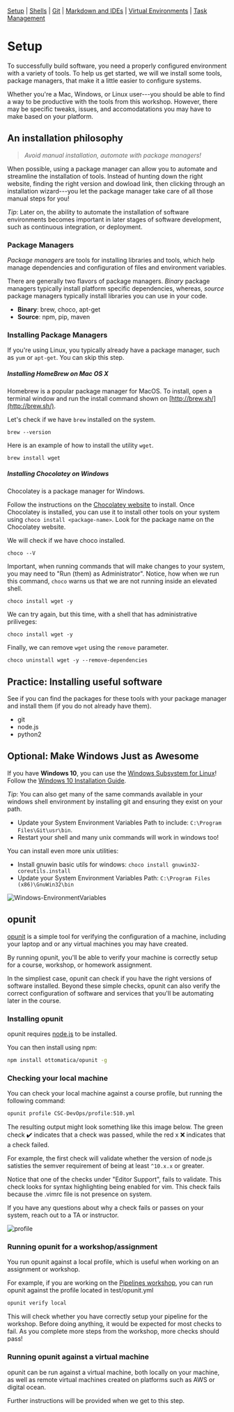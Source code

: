 [Setup](Setup.md#setup) | [Shells](Shells.md#shells) |  [Git](Git.md#git) | [Markdown and IDEs](MarkdownEditors.md#markdown) |  [Virtual Environments](Environments.md#environments) | [Task Management](OnlineTools.md#online-tools)

# Setup

To successfully build software, you need a properly configured environment with a variety of tools. To help us get started, we will we install some tools, package managers, that make it a little easier to configure systems. 

Whether you're a Mac, Windows, or Linux user---you should be able to find a way to be productive with the tools from this workshop. However, there may be specific tweaks, issues, and accomodatations you may have to make based on your platform.

## An installation philosophy

> *Avoid manual installation, automate with package managers!*

When possible, using a package manager can allow you to automate and streamline the installation of tools. Instead of hunting down the right website, finding the right version and dowload link, then clicking through an installation wizard---you let the package manager take care of all those manual steps for you! 

*Tip*: Later on, the ability to automate the installation of software environments becomes important in later stages of software development, such as continuous integration, or deployment.

### Package Managers

*Package managers* are tools for installing libraries and tools, which help manage dependencies and configuration of files and environment variables. 

There are generally two flavors of package managers. *Binary* package managers typically install platform specific dependencies, whereas, *source* package managers typically install libraries you can use in your code.

* **Binary**: brew, choco, apt-get  
* **Source**: npm, pip, maven

### Installing Package Managers

If you're using Linux, you typically already have a package manager, such as `yum` or `apt-get`. You can skip this step.

##### Installing HomeBrew on Mac OS X

Homebrew is a popular package manager for MacOS. To install, open a terminal window and run the install command shown on [http://brew.sh/](http://brew.sh/).

Let's check if we have `brew` installed on the system.
```bash|{type: 'command', platform:'darwin'}
brew --version
```


Here is an example of how to install the utility `wget`.
```bash|{type: 'command', platform:'darwin'}
brew install wget
```

##### Installing Chocolatey on Windows

Chocolatey is a package manager for Windows. 

Follow the instructions on the [Chocolatey website](https://chocolatey.org/install) to install. 
Once Chocolatey is installed, you can use it to install other tools on your system using `choco install <package-name>`.  Look for the package name on the Chocolatey website.


We will check if we have choco installed.

```bash|{type: 'command', platform:'win32', failed_when:"!stdout.includes('Chocolatey v')"}
choco --V
```

Important, when running commands that will make changes to your system, you may need to "Run (them) as Administrator". Notice, how when we run this command, `choco` warns us that we are not running inside an elevated shell.

```bash|{type: 'command',platform:'win32'}
choco install wget -y
```

We can try again, but this time, with a shell that has administrative priliveges:

```bash|{type: 'command', privileged: true, platform:'win32'}
choco install wget -y
```

Finally, we can remove `wget` using the `remove` parameter.

```bash|{type: 'command', privileged: true, platform:'win32'}
choco uninstall wget -y --remove-dependencies
```

## Practice: Installing useful software

See if you can find the packages for these tools with your package manager and install them (if you do not already have them).

* git
* node.js
* python2

## Optional: Make Windows Just as Awesome

If you have **Windows 10**, you can use the [Windows Subsystem for Linux](https://docs.microsoft.com/en-us/windows/wsl/about)!  Follow the [Windows 10 Installation Guide](https://docs.microsoft.com/en-us/windows/wsl/install-win10).

*Tip*: You can also get many of the same commands available in your windows shell environment by installing git and ensuring they exist on your path.

* Update your System Environment Variables Path to include: `C:\Program Files\Git\usr\bin`. 
* Restart your shell and many unix commands will work in windows too!

You can install even more unix utilities:
* Install gnuwin basic utils for windows: `choco install gnuwin32-coreutils.install`
* Update your System Environment Variables Path: `C:\Program Files (x86)\GnuWin32\bin`

![Windows-EnvironmentVariables](resources/imgs/win-env.jpg)


## opunit

[opunit](https://github.com/ottomatica/opunit) is a simple tool for verifying the configuration of a machine, including your laptop and or any virtual machines you may have created.

By running opunit, you'll be able to verify your machine is correctly setup for a course, workshop, or homework assignment. 

In the simpliest case, opunit can check if you have the right versions of software installed. Beyond these simple checks, opunit can also verify the correct configuration of software and services that you'll be automating later in the course.

### Installing opunit

opunit requires [node.js](https://nodejs.org/en/) to be installed.

You can then install using npm:

```bash
npm install ottomatica/opunit -g
```

### Checking your local machine

You can check your local machine against a course profile, but running the following command:

```bash
opunit profile CSC-DevOps/profile:510.yml
```

The resulting output might look something like this image below. The green check ✔️ indicates that a check was passed, while the red x ❌ indicates that a check failed.

For example, the first check will validate whether the version of node.js satisties the semver requirement of being at least `^10.x.x` or greater.

Notice that one of the checks under "Editor Support", fails to validate. This check looks for syntax highlighting being enabled for vim. This check fails because the .vimrc file is not presence on system.

If you have any questions about why a check fails or passes on your system, reach out to a TA or instructor.

![profile](resources/imgs/profile.png)

### Running opunit for a workshop/assignment

You run opunit against a local profile, which is useful when working on an assignment or workshop.

For example, if you are working on the [Pipelines workshop](https://github.com/CSC-DevOps/Pipelines), you can run opunit against the profile located in test/opunit.yml

```bash
opunit verify local
```

This will check whether you have correctly setup your pipeline for the workshop. Before doing anything, it would be expected for most checks to fail. As you complete more steps from the workshop, more checks should pass!



### Running opunit against a virtual machine

opunit can be run against a virtual machine, both locally on your machine, as well as remote virtual machines created on platforms such as AWS or digital ocean.

Further instructions will be provided when we get to this step.
